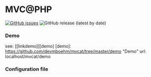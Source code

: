 # MVC@PHP

[![GitHub issues](https://img.shields.io/github/issues/devmboehm/mvcat)](https://github.com/devmboehm/mvcat/issues)
![GitHub release (latest by date)](https://img.shields.io/github/v/release/devmboehm/mvcat)

### Demo 
see: 
[[linkdemo]][demo]
[demo]: https://github.com/devmboehm/mvcat/tree/master/demo "Demo"
url: localhost/mvcat/demo

### Configuration file
